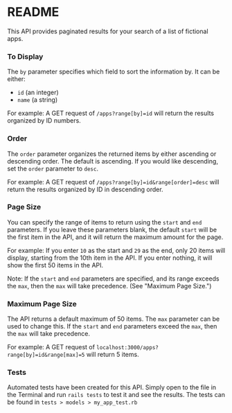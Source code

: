 # README

This API provides paginated results for your search of a list of fictional apps.

### To Display
The `by` parameter specifies which field to sort the information by. It can be either: 
  - `id` (an integer)
  - `name` (a string)

For example: A GET request of `/apps?range[by]=id` will return the results organized by ID numbers.

### Order
The `order` parameter organizes the returned items by either ascending or descending order.
The default is ascending. If you would like descending, set the `order` parameter to `desc`.

For example: A GET request of `/apps?range[by]=id&range[order]=desc` will return the results organized by ID in descending order.

### Page Size
You can specify the range of items to return using the `start` and `end` parameters. If you leave these parameters blank, the default `start` will be the first item in the API, and it will return the maximum amount for the page. 

For example: If you enter `10` as the start and `29` as the end, only 20 items will display, starting from the 10th item in the API. If you enter nothing, it will show the first 50 items in the API.

Note: If the `start` and `end` parameters are specified, and its range exceeds the `max`, then the `max` will take precedence. (See "Maximum Page Size.")


### Maximum Page Size
The API returns a default maximum of 50 items. The `max` parameter can be used to change this. If the `start` and `end` parameters exceed the `max`, then the `max` will take precedence.

For example: A GET request of `localhost:3000/apps?range[by]=id&range[max]=5` will return 5 items.

### Tests
Automated tests have been created for this API. Simply open to the file in the Terminal and run `rails tests` to test it and see the results. The tests can be found in `tests > models > my_app_test.rb`